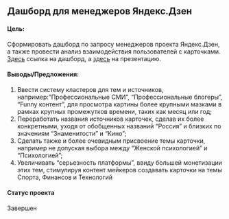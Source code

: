 ## Дашборд для менеджеров Яндекс.Дзен

#### Цель:
Сформировать дашборд по запросу менеджеров проекта Яндекс.Дзен, а также провести анализ взаимодействия пользователей с карточками.
[Здесь](https://public.tableau.com/app/profile/sergei.grigoriev/viz/__11_16226446510510/Dashboard1) ссылка на дашборд, а [здесь](https://docs.google.com/presentation/d/1-lQLtGjkwDbvsTipFcPzRLDtjXK4F8j3yfBpa5qDtAY/edit#slide=id.p) на презентацию. 

#### Выводы/Предложения:
1. Ввести систему кластеров для тем и источников, например:”Профессиональные СМИ”, “Профессиональные блогеры”, “Funny контент”, для просмотра картины более крупными мазками в  рамках крупных промежутков времени, таких как месяц или год;
2. Переработать названия источников карточек, сделав их более конкретными, уходя от обобщенных названий “Россия” и близких по значениям “Знаменитости” и “Кино”;
3. Сделать также и более очевидным присвоение темы карточки, например не допуская выбора между “Женской психологией” и “Психологией”;
4. Увеличивать “серьезность платформы”, ввиду большей монетизации этих тем, стимулируя контент мейкеров создавать карточки на темы Спорта, Финансов и Технологий

#### Статус проекта
Завершен
